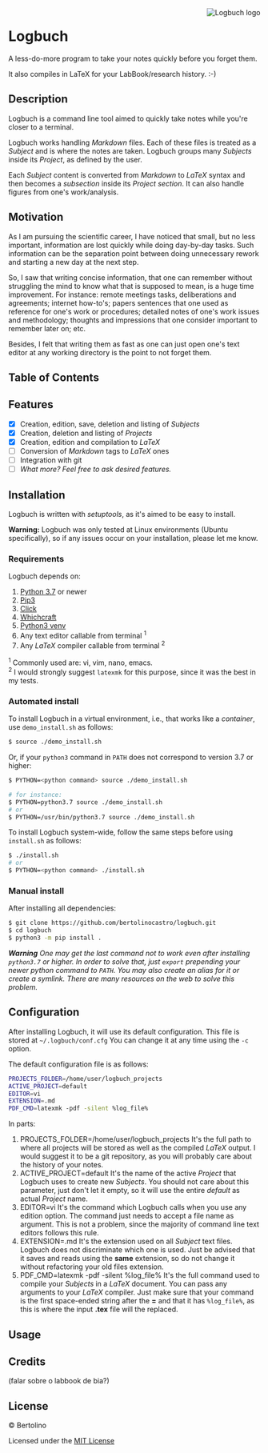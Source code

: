 <img src="https://bertolinocastro.github.io/logbuch/logo.png" align="right" title="Logbuch logo">

# Logbuch

A less-do-more program to take your notes quickly before you forget them.

It also compiles in LaTeX for your LabBook/research history. :-)

## Description

Logbuch is a command line tool aimed to quickly take notes while you're closer to a terminal.

Logbuch works handling _Markdown_ files. Each of these files is treated as a _Subject_ and is where the notes are taken. Logbuch groups many _Subjects_ inside its _Project_, as defined by the user.

Each _Subject_ content is converted from _Markdown_ to _LaTeX_ syntax and then becomes a _subsection_ inside its _Project_ _section_. It can also handle figures from one's work/analysis.

## Motivation

As I am pursuing the scientific career, I have noticed that small, but no less important, information are lost quickly while doing day-by-day tasks. Such information can be the separation point between doing unnecessary rework and starting a new day at the next step.

So, I saw that writing concise information, that one can remember without struggling the mind to know what that is supposed to mean, is a huge time improvement. For instance: remote meetings tasks, deliberations and agreements; internet how-to's; papers sentences that one used as reference for one's work or procedures; detailed notes of one's work issues and methodology; thoughts and impressions that one consider important to remember later on; etc.

Besides, I felt that writing them as fast as one can just open one's text editor at any working directory is the point to not forget them.

## Table of Contents

## Features

- [x] Creation, edition, save, deletion and listing of _Subjects_
- [x] Creation, deletion and listing of _Projects_
- [x] Creation, edition and compilation to _LaTeX_
- [ ] Conversion of _Markdown_ tags to _LaTeX_ ones
- [ ] Integration with git
- [ ] _What more? Feel free to ask desired features._

## Installation

Logbuch is written with _setuptools_, as it's aimed to be easy to install.

**Warning:** Logbuch was only tested at Linux environments (Ubuntu specifically), so if any issues occur on your installation, please let me know.

### Requirements

Logbuch depends on:
1. [Python 3.7](https://www.python.org/downloads/release/python-370/) or newer
2. [Pip3](https://packaging.python.org/guides/installing-using-linux-tools/#installing-pip-setuptools-wheel-with-linux-package-managers)
3. [Click](https://click.palletsprojects.com/en/7.x/)
4. [Whichcraft](https://github.com/pydanny/whichcraft)
5. [Python3 venv](https://docs.python.org/3/library/venv.html)
6. Any text editor callable from terminal <sup>1</sup>
7. Any _LaTeX_ compiler callable from terminal <sup>2</sup>

<sup>1</sup> Commonly used are: vi, vim, nano, emacs.  
<sup>2</sup> I would strongly suggest `latexmk` for this purpose, since it was the best in my tests.

### Automated install

To install Logbuch in a virtual environment, i.e., that works like a _container_, use `demo_install.sh` as follows:

```sh
$ source ./demo_install.sh
```

Or, if your `python3` command in `PATH` does not correspond to version 3.7 or higher:

```sh
$ PYTHON=<python command> source ./demo_install.sh

# for instance:
$ PYTHON=python3.7 source ./demo_install.sh
# or
$ PYTHON=/usr/bin/python3.7 source ./demo_install.sh
```

To install Logbuch system-wide, follow the same steps before using `install.sh` as follows:

```sh
$ ./install.sh
# or
$ PYTHON=<python command> ./install.sh
```

### Manual install

After installing all dependencies:

```sh
$ git clone https://github.com/bertolinocastro/logbuch.git
$ cd logbuch
$ python3 -m pip install .
```

_**Warning**_ _One may get the last command not to work even after installing `python3.7` or higher. In order to solve that, just `export` prepending your newer python command to `PATH`. You may also create an alias for it or create a symlink. There are many resources on the web to solve this problem._

## Configuration

After installing Logbuch, it will use its default configuration. This file is stored at `~/.logbuch/conf.cfg` You can change it at any time using the `-c` option.

The default configuration file is as follows:

```sh
PROJECTS_FOLDER=/home/user/logbuch_projects
ACTIVE_PROJECT=default
EDITOR=vi
EXTENSION=.md
PDF_CMD=latexmk -pdf -silent %log_file%
```

In parts:

1. PROJECTS_FOLDER=/home/user/logbuch_projects
  It's the full path to where all projects will be stored as well as the compiled _LaTeX_ output. I would suggest it to be a git repository, as you will probably care about the history of your notes.
2. ACTIVE_PROJECT=default
  It's the name of the active _Project_ that Logbuch uses to create new _Subjects_. You should not care about this parameter, just don't let it empty, so it will use the entire _default_ as actual _Project_ name.
3. EDITOR=vi
  It's the command which Logbuch calls when you use any edition option. The command just needs to accept a file name as argument. This is not a problem, since the majority of command line text editors follows this rule.
4. EXTENSION=.md
  It's the extension used on all _Subject_ text files. Logbuch does not discriminate which one is used. Just be advised that it saves and reads using the **same** extension, so do not change it without refactoring your old files extension.
5. PDF_CMD=latexmk -pdf -silent %log_file%
  It's the full command used to compile your _Subjects_ in a _LaTeX_ document. You can pass any arguments to your _LaTeX_ compiler. Just make sure that your command is the first space-ended string after the **=** and that it has `%log_file%`, as this is where the input **.tex** file will the replaced.

## Usage

## Credits



(falar sobre o labbook de bia?)

## License

© Bertolino

Licensed under the [MIT License](LICENSE.txt)
